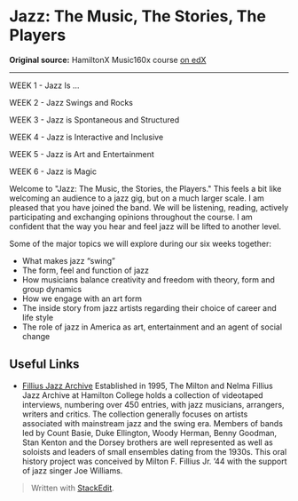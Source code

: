 # Jazz: The Music, The Stories, The Players

**Original source:** HamiltonX  Music160x course [on edX](https://learning.edx.org/course/course-v1:HamiltonX+Music160x+3T2016/home) 

---

WEEK 1 - Jazz Is …

WEEK 2 - Jazz Swings and Rocks

WEEK 3 - Jazz is Spontaneous and Structured

WEEK 4 - Jazz is Interactive and Inclusive

WEEK 5 - Jazz is Art and Entertainment

WEEK 6 - Jazz is Magic



Welcome to "Jazz: The Music, the Stories, the Players." This feels a bit like welcoming an audience to a jazz gig, but on a much larger scale. I am pleased that you have joined the band. We will be listening, reading, actively participating and exchanging opinions throughout the course. I am confident that the way you hear and feel jazz will be lifted to another level.

Some of the major topics we will explore during our six weeks together:

-   What makes jazz “swing”
-   The form, feel and function of jazz
-   How musicians balance creativity and freedom with theory, form and group dynamics
-   How we engage with an art form
-   The inside story from jazz artists regarding their choice of career and life style
-   The role of jazz in America as art, entertainment and an agent of social change

## Useful Links

 - [Fillius Jazz Archive](https://elib.hamilton.edu/collections/fillius-jazz-archive)
Established in 1995, The Milton and Nelma Fillius Jazz Archive at Hamilton College holds a collection of videotaped interviews, numbering over 450 entries, with jazz musicians, arrangers, writers and critics. The collection generally focuses on artists associated with mainstream jazz and the swing era. Members of bands led by Count Basie, Duke Ellington, Woody Herman, Benny Goodman, Stan Kenton and the Dorsey brothers are well represented as well as soloists and leaders of small ensembles dating from the 1930s. This oral history project was conceived by Milton F. Fillius Jr. ’44 with the support of jazz singer Joe Williams.






> Written with [StackEdit](https://stackedit.io/).
<!--stackedit_data:
eyJoaXN0b3J5IjpbLTkyMTYwMDEyM119
-->